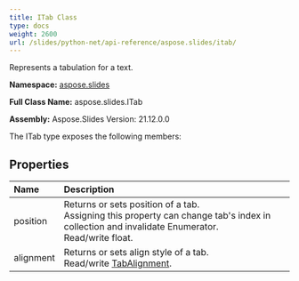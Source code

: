 ```yaml
---
title: ITab Class
type: docs
weight: 2600
url: /slides/python-net/api-reference/aspose.slides/itab/
---
```


Represents a tabulation for a text.

**Namespace:** [aspose.slides](/slides/python-net/api-reference/aspose.slides/)

**Full Class Name:** aspose.slides.ITab

**Assembly:**  Aspose.Slides Version: 21.12.0.0

The ITab type exposes the following members:
## **Properties**
|**Name**|**Description**|
| :- | :- |
|position|Returns or sets position of a tab.<br/>            Assigning this property can change tab's index in collection and invalidate Enumerator.<br/>            Read/write float.|
|alignment|Returns or sets align style of a tab.<br/>            Read/write [TabAlignment](/python-net/api-reference/aspose.slides/tabalignment/).|

